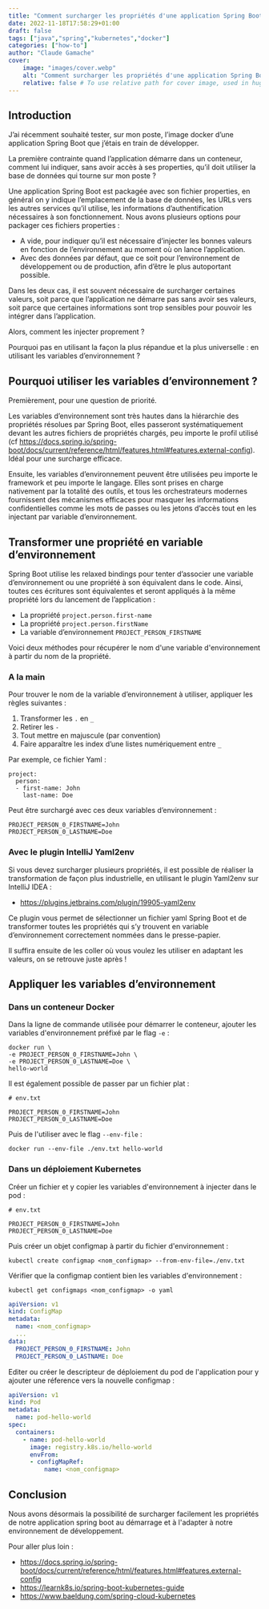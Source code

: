 ```yaml
---
title: "Comment surcharger les propriétés d'une application Spring Boot ?"
date: 2022-11-18T17:58:29+01:00
draft: false
tags: ["java","spring","kubernetes","docker"]
categories: ["how-to"]
author: "Claude Gamache"
cover:
    image: "images/cover.webp"
    alt: "Comment surcharger les propriétés d'une application Spring Boot ?"
    relative: false # To use relative path for cover image, used in hugo Page-bundles
---
```


## Introduction

J’ai récemment souhaité tester, sur mon poste, l’image docker d’une application Spring Boot que j’étais en train de développer.

La première contrainte quand l’application démarre dans un conteneur, comment lui indiquer, sans avoir accès à ses properties, qu’il doit utiliser la base de données qui tourne sur mon poste ?

Une application Spring Boot est packagée avec son fichier properties, en général on y indique l’emplacement de la base de données, les URLs vers les autres services qu’il utilise, les informations d’authentification nécessaires à son fonctionnement. Nous avons plusieurs options pour packager ces fichiers properties :

- A vide, pour indiquer qu’il est nécessaire d’injecter les bonnes valeurs en fonction de l’environnement au moment où on lance l’application.
- Avec des données par défaut, que ce soit pour l’environnement de développement ou de production, afin d’être le plus autoportant possible.

Dans les deux cas, il est souvent nécessaire de surcharger certaines valeurs, soit parce que l’application ne démarre pas sans avoir ses valeurs, soit parce que certaines informations sont trop sensibles pour pouvoir les intégrer dans l’application.

Alors, comment les injecter proprement ?

Pourquoi pas en utilisant la façon la plus répandue et la plus universelle : en utilisant les variables d’environnement ?

## Pourquoi utiliser les variables d’environnement ?

Premièrement, pour une question de priorité.

Les variables d’environnement sont très hautes dans la hiérarchie des propriétés résolues par Spring Boot, elles passeront systématiquement devant les autres fichiers de propriétés chargés, peu importe le profil utilisé (cf https://docs.spring.io/spring-boot/docs/current/reference/html/features.html#features.external-config). Idéal pour une surcharge efficace.

Ensuite, les variables d’environnement peuvent être utilisées peu importe le framework et peu importe le langage. Elles sont prises en charge nativement par la totalité des outils, et tous les orchestrateurs modernes fournissent des mécanismes efficaces pour masquer les informations confidentielles comme les mots de passes ou les jetons d’accès tout en les injectant par variable d’environnement.

## Transformer une propriété en variable d’environnement

Spring Boot utilise les relaxed bindings pour tenter d’associer une variable d’environnement ou une propriété à son équivalent dans le code. Ainsi, toutes ces écritures sont équivalentes et seront appliqués à la même propriété lors du lancement de l’application :

- La propriété `project.person.first-name`
- La propriété `project.person.firstName`
- La variable d’environnement `PROJECT_PERSON_FIRSTNAME`

Voici deux méthodes pour récupérer le nom d'une variable d'environnement à partir du nom de la propriété.

### A la main

Pour trouver le nom de la variable d’environnement à utiliser, appliquer les règles suivantes :

1. Transformer les `.` en `_`
1. Retirer les `-`
1. Tout mettre en majuscule (par convention)
1. Faire apparaître les index d’une listes numériquement entre `_`

Par exemple, ce fichier Yaml :

```
project:
  person:
  - first-name: John
    last-name: Doe
```

Peut être surchargé avec ces deux variables d’environnement :
```
PROJECT_PERSON_0_FIRSTNAME=John
PROJECT_PERSON_0_LASTNAME=Doe
```

### Avec le plugin IntelliJ Yaml2env

Si vous devez surcharger plusieurs propriétés, il est possible de réaliser la transformation de façon plus industrielle, en utilisant le plugin Yaml2env sur IntelliJ IDEA :

- https://plugins.jetbrains.com/plugin/19905-yaml2env

Ce plugin vous permet de sélectionner un fichier yaml Spring Boot et de transformer toutes les propriétés qui s’y trouvent en variable d’environnement correctement nommées dans le presse-papier.

Il suffira ensuite de les coller où vous voulez les utiliser en adaptant les valeurs, on se retrouve juste après !

## Appliquer les variables d’environnement

### Dans un conteneur Docker

Dans la ligne de commande utilisée pour démarrer le conteneur, ajouter les variables d'environnement préfixé par le flag `-e` :

```shell
docker run \
-e PROJECT_PERSON_0_FIRSTNAME=John \
-e PROJECT_PERSON_0_LASTNAME=Doe \
hello-world
```

Il est également possible de passer par un fichier plat :

```
# env.txt

PROJECT_PERSON_0_FIRSTNAME=John
PROJECT_PERSON_0_LASTNAME=Doe
```

Puis de l'utiliser avec le flag `--env-file` :

```shell
docker run --env-file ./env.txt hello-world 
```

### Dans un déploiement Kubernetes

Créer un fichier et y copier les variables d'environnement à injecter dans le pod :

```
# env.txt

PROJECT_PERSON_0_FIRSTNAME=John
PROJECT_PERSON_0_LASTNAME=Doe
```

Puis créer un objet configmap à partir du fichier d'environnement :

```shell
kubectl create configmap <nom_configmap> --from-env-file=./env.txt
```

Vérifier que la configmap contient bien les variables d'environnement :

```shell
kubectl get configmaps <nom_configmap> -o yaml
```
```yaml
apiVersion: v1
kind: ConfigMap
metadata:
  name: <nom_configmap>
  ...
data:
  PROJECT_PERSON_0_FIRSTNAME: John
  PROJECT_PERSON_0_LASTNAME: Doe
```

Editer ou créer le descripteur de déploiement du pod de l'application pour y ajouter une réference vers la nouvelle configmap :

```yaml
apiVersion: v1
kind: Pod
metadata:
  name: pod-hello-world
spec:
  containers:
    - name: pod-hello-world
      image: registry.k8s.io/hello-world
      envFrom:
      - configMapRef:
          name: <nom_configmap>
```

## Conclusion

Nous avons désormais la possibilité de surcharger facilement les propriétés de notre application spring boot au démarrage et à l'adapter à notre environnement de développement.

Pour aller plus loin : 
- https://docs.spring.io/spring-boot/docs/current/reference/html/features.html#features.external-config
- https://learnk8s.io/spring-boot-kubernetes-guide
- https://www.baeldung.com/spring-cloud-kubernetes